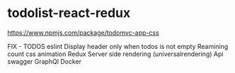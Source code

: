 # todolist-react-redux


https://www.npmjs.com/package/todomvc-app-css

FIX
    -
TODOS
    eslint
    Display header only when todos is not empty
    Reamining count
    css
    animation
    Redux
    Server side rendering (universalrendering)
    Api swagger
    GraphQl
    Docker